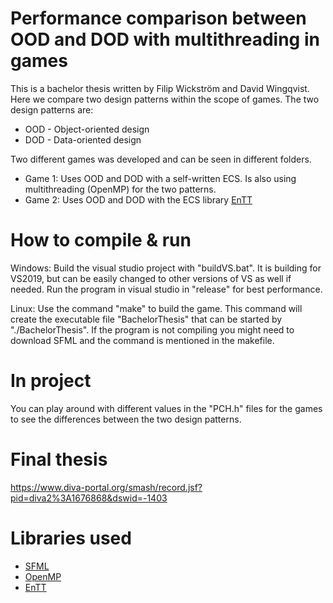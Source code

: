 # Performance comparison between OOD and DOD with multithreading in games

This is a bachelor thesis written by Filip Wickström and David Wingqvist. 
Here we compare two design patterns within the scope of games.
The two design patterns are:
* OOD - Object-oriented design
* DOD - Data-oriented design

Two different games was developed and can be seen in different folders.
* Game 1: Uses OOD and DOD with a self-written ECS. Is also using multithreading (OpenMP) for the two patterns.
* Game 2: Uses OOD and DOD with the ECS library [EnTT](https://github.com/skypjack/entt)

# How to compile & run
Windows: Build the visual studio project with "buildVS.bat". 
It is building for VS2019, but can be easily changed to other versions of VS as well if needed.
Run the program in visual studio in "release" for best performance.

Linux: Use the command "make" to build the game.
This command will create the executable file "BachelorThesis" that can be started by "./BachelorThesis".
If the program is not compiling you might need to download SFML and the command is mentioned in the makefile.

# In project
You can play around with different values in the "PCH.h" files for the games to see the differences between the two design patterns.


# Final thesis
https://www.diva-portal.org/smash/record.jsf?pid=diva2%3A1676868&dswid=-1403


# Libraries used
* [SFML](https://www.sfml-dev.org/)
* [OpenMP](https://www.openmp.org/)
* [EnTT](https://github.com/skypjack/entt)
